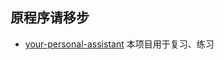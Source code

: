 ## 原程序请移步
- [your-personal-assistant](https://github.com/gaorch85/your-personal-assistant)
本项目用于复习、练习
